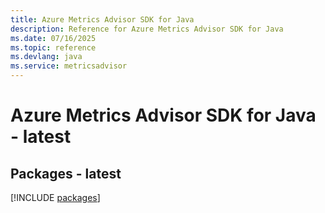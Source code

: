 ```yaml
---
title: Azure Metrics Advisor SDK for Java
description: Reference for Azure Metrics Advisor SDK for Java
ms.date: 07/16/2025
ms.topic: reference
ms.devlang: java
ms.service: metricsadvisor
---
```

# Azure Metrics Advisor SDK for Java - latest
## Packages - latest
[!INCLUDE [packages](metrics-advisor-index.md)]